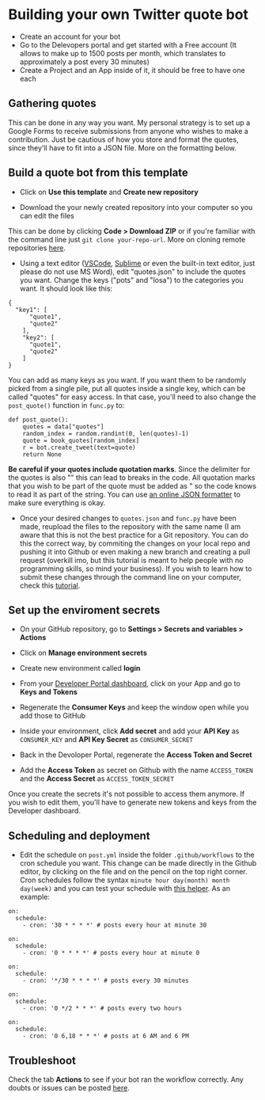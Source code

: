 # Building your own Twitter quote bot

* Create an account for your bot
* Go to the Delevopers portal and get started with a Free account (It allows to make up to 1500 posts per month, which translates to approximately a post every 30 minutes)
* Create a Project and an App inside of it, it should be free to have one each

## Gathering quotes

This can be done in any way you want. My personal strategy is to set up a Google Forms to receive submissions from anyone who wishes to make a contribution. Just be cautious of how you store and format the quotes, since they'll have to fit into a JSON file. More on the formatting below.


## Build a quote bot from this template

* Click on **Use this template** and **Create new repository**

* Download the your newly created repository into your computer so you can edit the files

This can be done by clicking **Code > Download ZIP** or if you're familiar with the command line just `git clone your-repo-url`. More on cloning remote repositories [here](https://docs.github.com/en/get-started/getting-started-with-git/about-remote-repositories).


* Using a text editor ([VSCode](https://code.visualstudio.com/), [Sublime](https://www.sublimetext.com/) or even the built-in text editor, just please do not use MS Word), edit "quotes.json" to include the quotes you want. Change the keys ("pots" and "losa") to the categories you want. It should look like this:

```
{
  "key1": [
      "quote1",
      "quote2"
	],
	"key2": [
      "quote1",
      "quote2"
	]
}
```

You can add as many keys as you want. If you want them to be randomly picked from a single pile, put all quotes inside a single key, which can be called "quotes" for easy access. In that case, you'll need to also change the `post_quote()` function in `func.py` to:

```
def post_quote():
	quotes = data["quotes"]
	random_index = random.randint(0, len(quotes)-1)
	quote = book_quotes[random_index]
	r = bot.create_tweet(text=quote)
	return None
```

**Be careful if your quotes include quotation marks**. Since the delimiter for the quotes is also "" this can lead to breaks in the code. All quotation marks that you wish to be part of the quote must be added as \" so the code knows to read it as part of the string. You can use [an online JSON formatter](https://jsonformatter.curiousconcept.com/) to make sure everything is okay.

* Once your desired changes to `quotes.json` and `func.py` have been made, reupload the files to the repository with the same name (I am aware that this is not the best practice for a Git repository. You can do this the correct way, by commiting the changes on your local repo and pushing it into Github or even making a new branch and creating a pull request (overkill imo, but this tutorial is meant to help people with no programming skills, so mind your business). If you wish to learn how to submit these changes through the command line on your computer, check this [tutorial](https://docs.github.com/en/get-started/using-git).

## Set up the enviroment secrets

* On your GitHub repository, go to **Settings > Secrets and variables > Actions**

* Click on **Manage environment secrets**

* Create new environment called **login**

* From your [Developer Portal dashboard](https://developer.twitter.com/en/portal/dashboard), click on your App and go to **Keys and Tokens**

* Regenerate the **Consumer Keys** and keep the window open while you add those to GitHub

* Inside your environment, click **Add secret** and add your **API Key** as `CONSUMER_KEY` and **API Key Secret** as `CONSUMER_SECRET`

* Back in the Devoloper Portal, regenerate the **Access Token and Secret**

* Add the **Access Token** as secret on Github with the name `ACCESS_TOKEN` and the **Access Secret** as `ACCESS_TOKEN_SECRET`

Once you create the secrets it's not possible to access them anymore. If you wish to edit them, you'll have to generate new tokens and keys from the Developer dashboard. 

## Scheduling and deployment

* Edit the schedule on `post.yml` inside the folder `.github/workflows` to the cron schedule you want. This change can be made directly in the Github editor, by clicking on the file and on the pencil on the top right corner. Cron schedules follow the syntax `minute hour day(month) month day(week)` and you can test your schedule with [this helper](https://crontab.guru/). As an example:

```
on:
  schedule:
    - cron: '30 * * * *' # posts every hour at minute 30
```
```
on:
  schedule:
    - cron: '0 * * * *' # posts every hour at minute 0
```
```
on:
  schedule:
    - cron: '*/30 * * * *' # posts every 30 minutes
```
```
on:
  schedule:
    - cron: '0 */2 * * *' # posts every two hours
```
```
on:
  schedule:
    - cron: '0 6,18 * * *' # posts at 6 AM and 6 PM
```

## Troubleshoot

Check the tab **Actions** to see if your bot ran the workflow correctly. Any doubts or issues can be posted [here](https://github.com/juniscoding/rowanbot_twt/issues).
